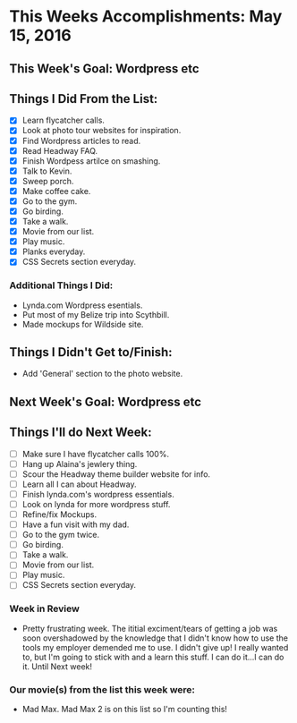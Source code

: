 # This Weeks Accomplishments: May 15, 2016

## This Week's Goal: Wordpress etc

## Things I Did From the List:

- [x] Learn flycatcher calls.
- [x] Look at photo tour websites for inspiration. 
- [x] Find Wordpress articles to read. 
- [x] Read Headway FAQ.
- [x] Finish Wordpess artilce on smashing.
- [x] Talk to Kevin.
- [x] Sweep porch.
- [x] Make coffee cake. 
- [x] Go to the gym.
- [x] Go birding.
- [x] Take a walk.
- [x] Movie from our list.
- [x] Play music.
- [x] Planks everyday.
- [x] CSS Secrets section everyday.

### Additional Things I Did:

- Lynda.com Wordpress esentials.
- Put most of my Belize trip into Scythbill.
- Made mockups for Wildside site.

## Things I Didn't Get to/Finish:

- Add 'General' section to the photo website.  

## Next Week's Goal: Wordpress etc

## Things I'll do Next Week:

- [ ] Make sure I have flycatcher calls 100%.
- [ ] Hang up Alaina's jewlery thing.
- [ ] Scour the Headway theme builder website for info.
- [ ] Learn all I can about Headway.
- [ ] Finish lynda.com's wordpress essentials.
- [ ] Look on lynda for more wordpress stuff.
- [ ] Refine/fix Mockups.
- [ ] Have a fun visit with my dad.
- [ ] Go to the gym twice.
- [ ] Go birding.
- [ ] Take a walk.
- [ ] Movie from our list.
- [ ] Play music.
- [ ] CSS Secrets section everyday.

### Week in Review

- Pretty frustrating week. The ititial exciment/tears of getting a job was soon overshadowed by the knowledge that I didn't know how to use the tools my employer demended me to use. I didn't give up! I really wanted to, but I'm going to stick with and a learn this stuff. I can do it...I can do it. Until Next week!

### Our movie(s) from the list this week were:

- Mad Max. Mad Max 2 is on this list so I'm counting this!

